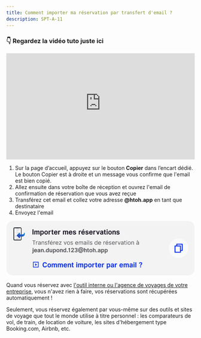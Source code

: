 ```yaml
---
title: Comment importer ma réservation par transfert d'email ?
description: SPT-A-11
---
```


### 👇 Regardez la vidéo tuto juste ici

<div style="max-width: 1280px"><div style="position: relative; padding-bottom: 56.25%; height: 0; overflow: hidden;"><iframe src="https://htohappcom.sharepoint.com/sites/HtoH/_layouts/15/embed.aspx?UniqueId=80ba5cd2-7ef0-43c4-885c-fa23e230cc0e&embed=%7B%22ust%22%3Atrue%2C%22hv%22%3A%22CopyEmbedCode%22%7D&referrer=StreamWebApp&referrerScenario=EmbedDialog.Create" width="720" height="1280" frameborder="0" scrolling="no" allowfullscreen title="Email parsing" style="border:none; position: absolute; top: 0; left: 0; right: 0; bottom: 0; height: 100%; max-width: 100%;"></iframe></div></div>

1. Sur la page d’accueil, appuyez sur le bouton **Copier** dans l’encart dédié. Le bouton Copier est à droite et un message vous confirme que l'email est bien copié.
2. Allez ensuite dans votre boîte de réception et ouvrez l'email de confirmation de réservation que vous avez reçue
3. Transférez cet email et collez votre adresse **@htoh.app** en tant que destinataire
4. Envoyez l'email

<span style="background-color:palegreen;"></span>![](./images/import-by-email.png)

Quand vous réservez avec [l'outil interne ou l'agence de voyages de votre entreprise](/fr/htoh-trip-connect/bookings-from-agency), vous n'avez rien à faire, vos réservations sont récupérées automatiquement !

Seulement, vous réservez également par vous-même sur des outils et sites de voyage que tout le monde utilise à titre personnel : les comparateurs de vol, de train, de location de voiture, les sites d'hébergement type Booking.com, Airbnb, etc.